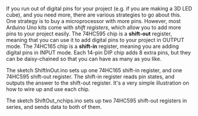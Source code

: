If you run out of digital pins for your project (e.g. if you are making a 3D LED cube), and you need more, there are various strategies to go about this. One strategy is to buy a microprocessor with more pins. However, most Arduino Uno kits come with *shift registers*, which allow you to add more pins to your project easily. The 74HC595 chip is a **shift-out** register, meaning that you can use it to add digital pins to your project in OUTPUT mode. The 74HC165 chip is a **shift-in** register, meaning you are adding digital pins in INPUT mode. Each 14-pin DIP chip adds 8 extra pins, but they can be daisy-chained so that you can have as many as you like.

The sketch ShiftInOut.ino sets up one 74HC165 shift-in register, and one 74HC595 shift-out register. The shift-in register reads pin states, and outputs the answer to the shift-out register. It's a very simple illustration on how to wire up and use each chip.

The sketch ShiftOut_nchips.ino sets up two 74HC595 shift-out registers in series, and sends data to both of them.
